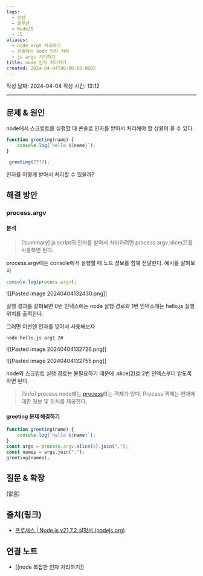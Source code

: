 ```yaml
---
tags:
  - 완성
  - 솔루션
  - NodeJS
  - JS
aliases:
  - node args 처리하기
  - 콘솔에서 node 인자 처리
  - js args 처리하기
title: node 인자 처리하기
created: 2024-04-04T00:00:00.000Z
---
```

작성 날짜: 2024-04-04
작성 시간: 13:12


----

## 문제 & 원인
node에서 스크립트를 실행할 때 콘솔로 인자를 받아서 처리해야 할 상황이 올 수 있다.

```js
function greeting(name) {
	console.log(`hello ${name}`);
}

 greeting(????);
```

인자를 어떻게 받아서 처리할 수 있을까?
## 해결 방안
### process.argv
#### 분석
>[!summary]
> js script의 인자를 받아서 처리하려면 process.argv.slice(2)를 사용하면 된다.

process.argv에는 console에서 실행할 때 노드 정보를 함께 전달한다. 예시를 살펴보자

```js
console.log(process.argv);
```

![[Pasted image 20240404132430.png]]

실행 결과를 살펴보면 0번 인덱스에는 node 실행 경로와 1번 인덱스에는 hello.js 실행 위치를 출력한다.

그러면 이번엔 인자를 넣어서 사용해보자

```shell
node hello.js arg1 20
```

![[Pasted image 20240404132726.png]]

![[Pasted image 20240404132755.png]]

node와 스크립트 실행 경로는 불필요하기 때문에 .slice(2)로 2번 인덱스부터 받도록 하면 된다.

>[!info] process
> node에는 [process](https://nodejs.org/api/process.html#process)라는 객체가 있다. Process 객체는 현재에 대한 정보 및 위치를 제공한다.

#### greeting 문제 해결하기
```js
function greeting(name) {
	console.log(`hello ${name}`);
}
const args = process.argv.slice(2).join(",");
const names = args.join(",");
greeting(names);
```


## 질문 & 확장

(없음)

## 출처(링크)
- [프로세스 | Node.js v21.7.2 설명서 (nodejs.org)](https://nodejs.org/api/process.html#process)

## 연결 노트
- [[node 복잡한 인자 처리하기]]
